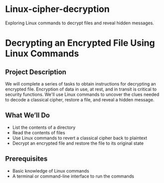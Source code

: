 # Linux-cipher-decryption
Exploring Linux commands to decrypt files and reveal hidden messages.

# Decrypting an Encrypted File Using Linux Commands

## Project Description

We will complete a series of tasks to obtain instructions for decrypting an encrypted file. Encryption of data in use, at rest, and in transit is critical to security functions. We'll use Linux commands to uncover the clues needed to decode a classical cipher, restore a file, and reveal a hidden message.


## What We’ll Do

- List the contents of a directory
- Read the contents of files
- Use Linux commands to revert a classical cipher back to plaintext
- Decrypt an encrypted file and restore the file to its original state

## Prerequisites

- Basic knowledge of Linux commands
- A terminal or command-line interface to run the commands


